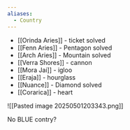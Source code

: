 ```yaml
---
aliases:
  - Country
---
```

- [[Orinda Aries]] - ticket solved
- [[Fenn Aries]] - Pentagon solved
- [[Arch Aries]] - Mountain solved
- [[Verra Shores]] - cannon
- [[Mora Jai]] - igloo
- [[Eraja]] - hourglass
- [[Nuance]] - Diamond solved
- [[Corarica]] - heart

![[Pasted image 20250501203343.png]]

No BLUE contry?